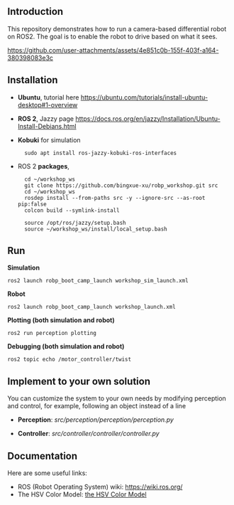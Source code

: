 ## Introduction 

This repository demonstrates how to run a camera-based differential robot on ROS2.
The goal is to enable the robot to drive based on what it sees.



https://github.com/user-attachments/assets/4e851c0b-155f-403f-a164-380398083e3c




## Installation 

- **Ubuntu**, tutorial here https://ubuntu.com/tutorials/install-ubuntu-desktop#1-overview

- **ROS 2**, Jazzy page https://docs.ros.org/en/jazzy/Installation/Ubuntu-Install-Debians.html  

- **Kobuki** for simulation

        sudo apt install ros-jazzy-kobuki-ros-interfaces

- ROS 2 **packages**, 

        cd ~/workshop_ws
        git clone https://github.com/bingxue-xu/robp_workshop.git src
        cd ~/workshop_ws
        rosdep install --from-paths src -y --ignore-src --as-root pip:false
        colcon build --symlink-install

        source /opt/ros/jazzy/setup.bash
        source ~/workshop_ws/install/local_setup.bash

## Run

**Simulation** 

    ros2 launch robp_boot_camp_launch workshop_sim_launch.xml

**Robot**

    ros2 launch robp_boot_camp_launch workshop_launch.xml

**Plotting (both simulation and robot)**

    ros2 run perception plotting

**Debugging (both simulation and robot)**

    ros2 topic echo /motor_controller/twist


## Implement to your own solution

You can customize the system to your own needs by modifying perception and control, for example, following an object instead of a line

- **Perception**:  *src/perception/perception/perception.py*

- **Controller**: *src/controller/controller/controller.py*

## Documentation 
Here are some useful links:
- ROS (Robot Operating System) wiki: https://wiki.ros.org/ 
- The HSV Color Model: [the HSV Color Model](https://medium.com/@dijdomv01/a-beginners-guide-to-understand-the-color-models-rgb-and-hsv-244226e4b3e3)
